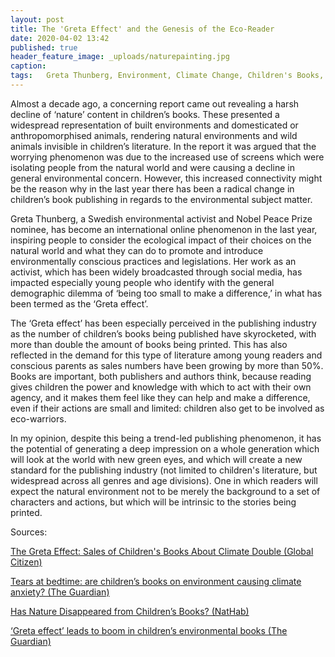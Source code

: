 ```yaml
---
layout: post
title: The 'Greta Effect' and the Genesis of the Eco-Reader
date: 2020-04-02 13:42
published: true
header_feature_image: _uploads/naturepainting.jpg
caption:
tags:   Greta Thunberg, Environment, Climate Change, Children's Books, Literature, Reading # use [tag1,tag2]
---
```


Almost a decade ago, a concerning report came out revealing a harsh decline of ‘nature’ content in children’s books. These presented a widespread representation of built environments and domesticated or anthropomorphised animals, rendering natural environments and wild animals invisible in children’s literature. In the report it was argued that the worrying phenomenon was due to the increased use of screens which were isolating people from the natural world and were causing a decline in general environmental concern. However, this increased connectivity might be the reason why in the last year there has been a radical change in children’s book publishing in regards to the environmental subject matter.

Greta Thunberg, a Swedish environmental activist and Nobel Peace Prize nominee, has become an international online phenomenon in the last year, inspiring people to consider the ecological impact of their choices on the natural world and what they can do to promote and introduce environmentally conscious practices and legislations. Her work as an activist, which has been widely broadcasted through social media, has impacted especially young people who identify with the general demographic dilemma of ‘being too small to make a difference,’ in what has been termed as the ‘Greta effect’.

The ‘Greta effect’ has been especially perceived in the publishing industry as the number of children’s books being published have skyrocketed, with more than double the amount of books being printed. This has also reflected in the demand for this type of literature among young readers and conscious parents as sales numbers have been growing by more than 50%. Books are important, both publishers and authors think, because reading gives children the power and knowledge with which to act with their own agency, and it makes them feel like they can help and make a difference, even if their actions are small and limited: children also get to be involved as eco-warriors.

In my opinion, despite this being a trend-led publishing phenomenon, it has the potential of generating a deep impression on a whole generation which will look at the world with new green eyes, and which will create a new standard for the publishing industry (not limited to children's literature, but widespread across all genres and age divisions). One in which readers will expect the natural environment not to be merely the background to a set of characters and actions, but which will be intrinsic to the stories being printed.

Sources:

[The Greta Effect: Sales of Children's Books About Climate Double (Global Citizen)](https://www.globalcitizen.org/en/content/childrens-books-environment-trendy-greta-thunberg/)

[Tears at bedtime: are children’s books on environment causing climate anxiety? (The Guardian)](https://www.theguardian.com/books/2020/feb/27/tears-at-bedtime-greta-thunberg-effect-behind-boom-in-childrens-climate-crisis-books)

[Has Nature Disappeared from Children’s Books? (NatHab)](https://www.nathab.com/blog/has-nature-disappeared-from-childrens-books/)

[‘Greta effect’ leads to boom in children’s environmental books (The Guardian)](https://www.theguardian.com/environment/2019/aug/11/greta-thunberg-leads-to-boom-in-books-aimed-at-empowering-children-to-save-planet)
